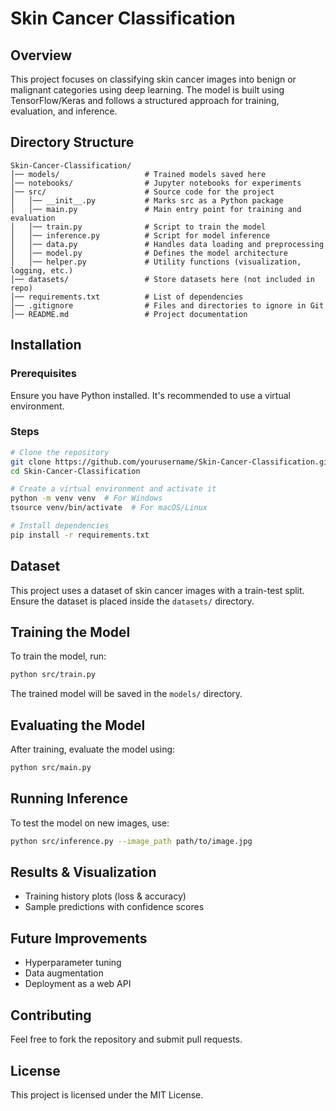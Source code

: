 # Skin Cancer Classification

## Overview
This project focuses on classifying skin cancer images into benign or malignant categories using deep learning. The model is built using TensorFlow/Keras and follows a structured approach for training, evaluation, and inference.

## Directory Structure
```
Skin-Cancer-Classification/
│── models/                   # Trained models saved here
│── notebooks/                # Jupyter notebooks for experiments
│── src/                      # Source code for the project
│   │── __init__.py           # Marks src as a Python package
│   │── main.py               # Main entry point for training and evaluation
│   │── train.py              # Script to train the model
│   │── inference.py          # Script for model inference
│   │── data.py               # Handles data loading and preprocessing
│   │── model.py              # Defines the model architecture
│   │── helper.py             # Utility functions (visualization, logging, etc.)
│── datasets/                 # Store datasets here (not included in repo)
│── requirements.txt          # List of dependencies
│── .gitignore                # Files and directories to ignore in Git
│── README.md                 # Project documentation
```

## Installation
### Prerequisites
Ensure you have Python installed. It's recommended to use a virtual environment.

### Steps
```sh
# Clone the repository
git clone https://github.com/yourusername/Skin-Cancer-Classification.git
cd Skin-Cancer-Classification

# Create a virtual environment and activate it
python -m venv venv  # For Windows
tsource venv/bin/activate  # For macOS/Linux

# Install dependencies
pip install -r requirements.txt
```

## Dataset
This project uses a dataset of skin cancer images with a train-test split. Ensure the dataset is placed inside the `datasets/` directory.

## Training the Model
To train the model, run:
```sh
python src/train.py
```
The trained model will be saved in the `models/` directory.

## Evaluating the Model
After training, evaluate the model using:
```sh
python src/main.py
```

## Running Inference
To test the model on new images, use:
```sh
python src/inference.py --image_path path/to/image.jpg
```

## Results & Visualization
- Training history plots (loss & accuracy)
- Sample predictions with confidence scores

## Future Improvements
- Hyperparameter tuning
- Data augmentation
- Deployment as a web API

## Contributing
Feel free to fork the repository and submit pull requests.

## License
This project is licensed under the MIT License.

